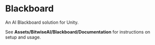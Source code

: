 # Blackboard
An AI Blackboard solution for Unity.

See **Assets/BitwiseAI/Blackboard/Documentation** for instructions on setup and usage.
